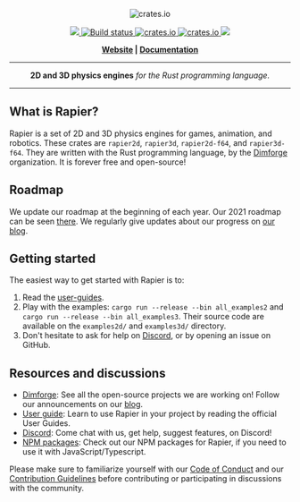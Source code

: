 <p align="center">
  <img src="https://www.rapier.rs/img/rapier_logo_color_textpath_dark.svg" alt="crates.io">
</p>
<p align="center">
    <a href="https://discord.gg/vt9DJSW">
        <img src="https://img.shields.io/discord/507548572338880513.svg?logo=discord&colorB=7289DA">
    </a>
    <a href="https://github.com/dimforge/rapier/actions">
        <img src="https://github.com/dimforge/rapier/workflows/Rapier%20CI%20build/badge.svg" alt="Build status">
    </a>
    <a href="https://crates.io/crates/rapier2d">
         <img src="https://img.shields.io/crates/v/rapier2d.svg?style=flat-square" alt="crates.io">
    </a>
    <a href="https://crates.io/crates/rapier3d">
         <img src="https://img.shields.io/crates/v/rapier3d.svg?style=flat-square" alt="crates.io">
    </a>
    <a href="https://opensource.org/licenses/Apache-2.0">
        <img src="https://img.shields.io/badge/License-Apache%202.0-blue.svg">
    </a>
</p>
<p align = "center">
    <strong>
        <a href="https://rapier.rs">Website</a> | <a href="https://rapier.rs/docs/">Documentation</a>
    </strong>
</p>

-----

<p align = "center">
<b>2D and 3D physics engines</b>
<i>for the Rust programming language.</i>
</p>

-----

## What is Rapier?

Rapier is a set of 2D and 3D physics engines for games, animation, and robotics. These crates
are `rapier2d`, `rapier3d`, `rapier2d-f64`, and `rapier3d-f64`. They are written with the Rust
programming language, by the [Dimforge](https://dimforge.com) organization. It is forever free
and open-source!

## Roadmap

We update our roadmap at the beginning of each year. Our 2021 roadmap can be seen
[there](https://www.dimforge.com/blog/2021/01/01/physics-simulation-with-rapier-2021-roadmap/#rapier-roadmap-for-2021).
We regularly give updates about our progress on [our blog](https://www.dimforge.com/blog).

## Getting started

The easiest way to get started with Rapier is to:

1. Read the [user-guides](https://www.rapier.rs/docs/).
2. Play with the examples: `cargo run --release --bin all_examples2` and `cargo run --release --bin all_examples3`.
   Their source code are available on the `examples2d/` and `examples3d/` directory.
3. Don't hesitate to ask for help on [Discord](https://discord.gg/vt9DJSW), or by opening an issue on GitHub.

## Resources and discussions

- [Dimforge](https://dimforge.com): See all the open-source projects we are working on! Follow our announcements
  on our [blog](https://www.dimforge.com/blog).
- [User guide](https://www.rapier.rs/docs/): Learn to use Rapier in your project by reading the official User Guides.
- [Discord](https://discord.gg/vt9DJSW): Come chat with us, get help, suggest features, on Discord!
- [NPM packages](https://www.npmjs.com/search?q=%40dimforge): Check out our NPM packages for Rapier, if you need to
  use it with JavaScript/Typescript.

Please make sure to familiarize yourself with our [Code of Conduct](CODE_OF_CONDUCT.md)
and our [Contribution Guidelines](CONTRIBUTING.md) before contributing or participating in
discussions with the community.
